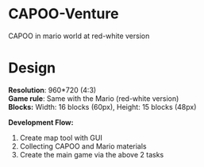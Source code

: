 # CAPOO-Venture
CAPOO in mario world at red-white version

# Design
**Resolution**: 960*720 (4:3)  
**Game rule**: Same with the Mario (red-white version)  
**Blocks:** Width: 16 blocks (60px), Height: 15 blocks (48px)

**Development Flow:**
 1. Create map tool with GUI
 2. Collecting CAPOO and Mario materials
 3. Create the main game via the above 2 tasks
